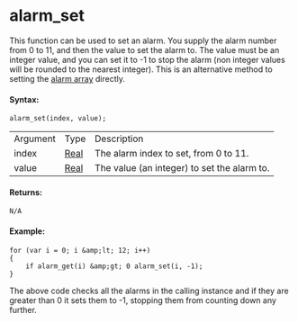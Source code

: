 # alarm_set

This function can be used to set an alarm. You supply the alarm number
from 0 to 11, and then the value to set the alarm to. The value must be
an integer value, and you can set it to -1 to stop the alarm (non
integer values will be rounded to the nearest integer). This is an
alternative method to setting the [alarm
array](Instance_Variables/alarm) directly.

#### Syntax:

``` gml
alarm_set(index, value);
```

|          |                                                                         |                                             |
|----------|-------------------------------------------------------------------------|---------------------------------------------|
| Argument | Type                                                                    | Description                                 |
| index    |  [Real](../../../../../GameMaker_Language/GML_Overview/Data_Types)  | The alarm index to set, from 0 to 11.       |
| value    |  [Real](../../../../../GameMaker_Language/GML_Overview/Data_Types)  | The value (an integer) to set the alarm to. |

#### Returns:

``` gml
N/A
```

#### Example:

``` gml
for (var i = 0; i &amp;lt; 12; i++)
{
    if alarm_get(i) &amp;gt; 0 alarm_set(i, -1);
}
```

The above code checks all the alarms in the calling instance and if they
are greater than 0 it sets them to -1, stopping them from counting down
any further.
